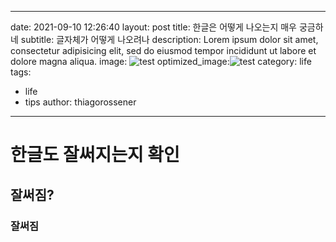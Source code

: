 
---
date: 2021-09-10 12:26:40
layout: post
title: 한글은 어떻게 나오는지 매우 궁금하네
subtitle: 글자체가 어떻게 나오려나
description: Lorem ipsum dolor sit amet, consectetur adipisicing elit, sed do eiusmod tempor incididunt ut labore et dolore magna aliqua.
image: ![test](https://drive.google.com/uc?id=1tCxOwcjyFBYNsuQJKHyeKBR2hVoBcT09)
optimized_image:![test](https://drive.google.com/uc?id=1tCxOwcjyFBYNsuQJKHyeKBR2hVoBcT09)
category: life
tags:
  - life
  - tips
author: thiagorossener
---

# 한글도 잘써지는지 확인
## 잘써짐?
### 잘써짐









